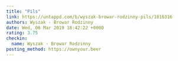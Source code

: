 ```yaml
---
title: "Pils"
link: https://untappd.com/b/wyszak-browar-rodzinny-pils/1016316
authors: Wyszak - Browar Rodzinny
date: Wed, 06 Mar 2019 18:42:22 +0000
rating: 3.75
checkin:
  name: Wyszak - Browar Rodzinny
posting_method: https://ownyour.beer
---
```

